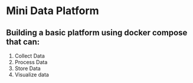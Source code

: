 # Mini Data Platform

## Building a basic platform using docker compose that can:
1. Collect Data
2. Process Data 
3. Store Data
4. Visualize data